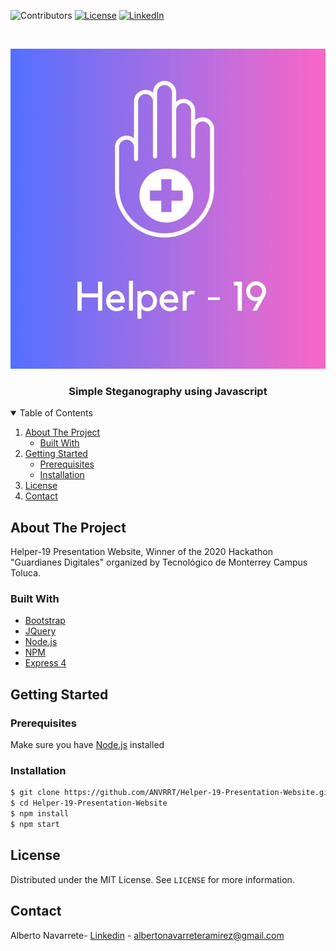 <!--
*** Thanks for checking out the Best-README-Template. If you have a suggestion
*** that would make this better, please fork the repo and create a pull request
*** or simply open an issue with the tag "enhancement".
*** Thanks again! Now go create something AMAZING! :D
-->



<!-- PROJECT SHIELDS -->
<!--
*** I'm using markdown "reference style" links for readability.
*** Reference links are enclosed in brackets [ ] instead of parentheses ( ).
*** See the bottom of this document for the declaration of the reference variables
*** for contributors-url, forks-url, etc. This is an optional, concise syntax you may use.
*** https://www.markdownguide.org/basic-syntax/#reference-style-links
-->
![Contributors][contributors-shield]
[![License][license-shield]][license-url]
[![LinkedIn][linkedin-shield]][linkedin-url]



<!-- PROJECT LOGO -->
<br />
<p align="center">
    <img src="logo.png" alt="Logo">

  <h3 align="center">Simple Steganography using Javascript</h3>
</p>




<!-- TABLE OF CONTENTS -->
<details open="open">
  <summary>Table of Contents</summary>
  <ol>
    <li>
      <a href="#about-the-project">About The Project</a>
      <ul>
        <li><a href="#built-with">Built With</a></li>
      </ul>
    </li>
    <li>
      <a href="#getting-started">Getting Started</a>
      <ul>
        <li><a href="#prerequisites">Prerequisites</a></li>
        <li><a href="#installation">Installation</a></li>
      </ul>
    </li>
    <li><a href="#license">License</a></li>
    <li><a href="#contact">Contact</a></li>
  </ol>
</details>



<!-- ABOUT THE PROJECT -->
## About The Project

Helper-19 Presentation Website, Winner of the 2020 Hackathon "Guardianes Digitales" organized by Tecnológico de Monterrey Campus Toluca.

### Built With

* [Bootstrap](https://getbootstrap.com)
* [JQuery](https://jquery.com)
* [Node.js](https://nodejs.org/es/)
* [NPM](https://www.npmjs.com/)
* [Express 4](http://expressjs.com/)



<!-- GETTING STARTED -->
## Getting Started


### Prerequisites

Make sure you have [Node.js](http://nodejs.org/) installed

### Installation

  ```sh
  $ git clone https://github.com/ANVRRT/Helper-19-Presentation-Website.git
  $ cd Helper-19-Presentation-Website
  $ npm install
  $ npm start
  ```

<!-- LICENSE -->
## License

Distributed under the MIT License. See `LICENSE` for more information.



<!-- CONTACT -->
## Contact

Alberto Navarrete- [Linkedin](https://www.linkedin.com/in/albertonr/) - albertonavarreteramirez@gmail.com



<!-- MARKDOWN LINKS & IMAGES -->
<!-- https://www.markdownguide.org/basic-syntax/#reference-style-links -->
[contributors-shield]: https://img.shields.io/badge/CONTRIBUTORS-1-GREEN?style=for-the-badge
[license-shield]: https://img.shields.io/badge/LICENSE-MIT-GREEN?style=for-the-badge
[license-url]: https://github.com/ANVRRT/SimpleSteganographyJS/blob/main/license.txt
[linkedin-shield]: https://img.shields.io/badge/-LinkedIn-black.svg?style=for-the-badge&logo=linkedin&colorB=555
[linkedin-url]: https://www.linkedin.com/in/albertonr/
